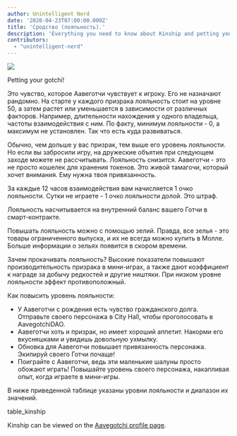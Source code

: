 ```yaml
---
author: Unintelligent Nerd
date: '2020-04-23T07:00:00.000Z'
title: 'Сродство (лояльность).'
description: 'Everything you need to know about Kinship and petting your Gotchi!'
contributors:
  - "unintelligent-nerd"
---
```


<div class="headerImageContainer">
<img class="headerImage" src="/kinship/petgotchi.gif">
<p class="headerImageText">Petting your gotchi!</p>
</div>

Это чувство, которое Аавеготчи чувствует к игроку. Его не назначают рандомно. На старте у каждого призрака лояльность стоит на уровне 50, а затем растет или уменьшается в зависимости от различных факторов. Например, длительности нахождения у одного владельца, частоты взаимодействия с ним. По факту, минимум лояльности - 0, а максимум не установлен. Так что есть куда развиваться.

Обычно, чем дольше у вас призрак, тем выше его уровень лояльности. Но если вы забросили игру, на дружеские объятия при следующем заходе можете не рассчитывать. Лояльность снизится. Аавеготчи - это не просто кошелек для хранения токенов. Это живой тамагочи, который хочет внимания. Ему нужна твоя привязанность.

За каждые 12 часов взаимодействия вам начисляется 1 очко лояльности. Сутки не играете - 1 очко лояльности долой. Это штраф.

Лояльность насчитывается на внутренний баланс вашего Готчи в смарт-контракте.

Повышать лояльность можно с помощью зелий. Правда, все зелья - это товары ограниченного выпуска, и их не всегда можно купить в Молле. Больше информации о зельях появится в скором времени.

Зачем прокачивать лояльность? Высокие показатели повышают производительность призрака в мини-играх, а также дают коэффициент к награде за добычу редкостей и другие ништяки. При низком уровне лояльности эффект противоположный.

Как повысить уровень лояльности:

* У Аавеготчи с рождения есть чувство гражданского долга. Отправьте своего персонажа в City Hall, чтобы проголосовать в AavegotchiDAO.
* Аавеготчи хоть и призрак, но имеет хороший аппетит. Накорми его вкусняшками и увидишь довольную ухмылку.
* Обновка для Аавеготчи повышает привязанность персонажа. Экипируй своего Готчи почаще!
* Поиграйте с Аавеготчи, ведь эти маленькие шалуны просто обожают играть! Повышайте уровень своего персонажа, накапливая опыт, когда играете в мини-игры.

В ниже приведенной таблице указаны уровни лояльности и диапазон их значений.

table_kinship

Kinship can be viewed on the [Aavegotchi profile page](/aavegotchi-profile).